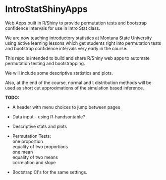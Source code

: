 # IntroStatShinyApps
Web Apps built in R/Shiny to provide permutation tests and bootstrap confidence intervals for use in Intro Stat class.

We are now teaching introductory statistics at Montana State
University using active learning lessons which get students right
into permutation tests and bootstrap confidence intervals very early
in the course.  

This repo is intended to build and share R/Shiny web apps to automate
permutation testing and bootstrapping.  

We will include some descriptive statistics and plots.  

Also, at the end of the course, normal and t distribution methods will
be used as short cut approximations of the simulation based
inference.  

__TODO:__

 * A header with menu choices to jump between pages  
  
 * Data input - using R-handsontable?
 
 * Descriptive stats and plots
 
 * Permutation Tests:  
   one proportion  
   equality of two proportions  
   one mean  
   equality of two means  
   correlation and slope  
   
 * Bootstrap CI's for the same settings.
 
 

